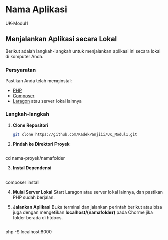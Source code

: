 # Nama Aplikasi

UK-Modul1

## Menjalankan Aplikasi secara Lokal

Berikut adalah langkah-langkah untuk menjalankan aplikasi ini secara lokal di komputer Anda.

### Persyaratan

Pastikan Anda telah menginstal:

- [PHP](https://www.php.net/)
- [Composer](https://getcomposer.org/)
- [Laragon](https://laragon.org/) atau server lokal lainnya

### Langkah-langkah

1. **Clone Repositori**

   ```bash
   git clone https://github.com/KadekPanjiii/UK_Modul1.git

2. **Pindah ke Direktori Proyek**
   ```bash
  cd nama-proyek/namafolder
  
3. **Instal Dependensi**
   ```bash
  composer install
  
4. **Mulai Server Lokal**
   Start Laragon atau server lokal lainnya, dan pastikan PHP sudah berjalan.
   
5. **Jalankan Aplikasi**
   Buka terminal dan jalankan perintah berikut atau bisa juga dengan mengetikan **localhost/(namafolder)** pada Chorme jika folder berada di htdocs.
   ```bash
  php -S localhost:8000

  
